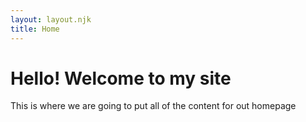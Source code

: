 ```yaml
---
layout: layout.njk
title: Home
---
```


# Hello! Welcome to my site
This is where we are going to put all of the content for out homepage